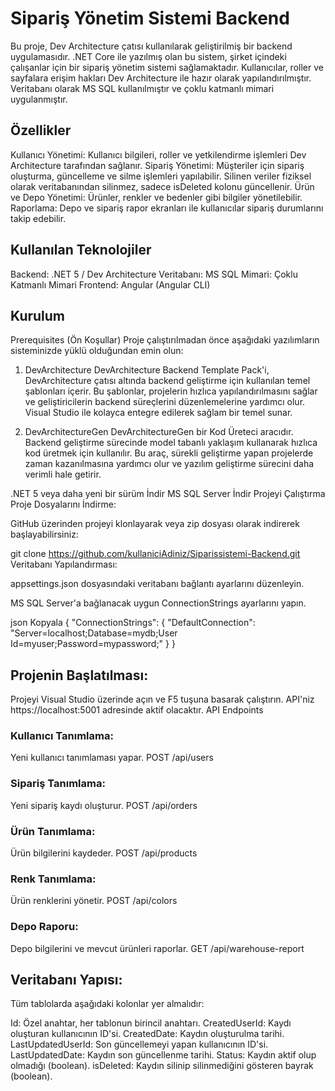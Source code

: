 # Sipariş Yönetim Sistemi Backend
Bu proje, Dev Architecture çatısı kullanılarak geliştirilmiş bir backend uygulamasıdır. .NET Core ile yazılmış olan bu sistem, şirket içindeki çalışanlar için bir sipariş yönetim sistemi sağlamaktadır. Kullanıcılar, roller ve sayfalara erişim hakları Dev Architecture ile hazır olarak yapılandırılmıştır. Veritabanı olarak MS SQL kullanılmıştır ve çoklu katmanlı mimari uygulanmıştır.

## Özellikler
Kullanıcı Yönetimi: Kullanıcı bilgileri, roller ve yetkilendirme işlemleri Dev Architecture tarafından sağlanır.
Sipariş Yönetimi: Müşteriler için sipariş oluşturma, güncelleme ve silme işlemleri yapılabilir. Silinen veriler fiziksel olarak veritabanından silinmez, sadece isDeleted kolonu güncellenir.
Ürün ve Depo Yönetimi: Ürünler, renkler ve bedenler gibi bilgiler yönetilebilir.
Raporlama: Depo ve sipariş rapor ekranları ile kullanıcılar sipariş durumlarını takip edebilir.

## Kullanılan Teknolojiler
Backend: .NET 5 / Dev Architecture
Veritabanı: MS SQL
Mimari: Çoklu Katmanlı Mimari
Frontend: Angular (Angular CLI)

## Kurulum
Prerequisites (Ön Koşullar)
Proje çalıştırılmadan önce aşağıdaki yazılımların sisteminizde yüklü olduğundan emin olun:

1. DevArchitecture
DevArchitecture Backend Template Pack'i, DevArchitecture çatısı altında backend geliştirme için kullanılan temel şablonları içerir. Bu şablonlar, projelerin hızlıca yapılandırılmasını sağlar ve geliştiricilerin backend süreçlerini düzenlemelerine yardımcı olur. Visual Studio ile kolayca entegre edilerek sağlam bir temel sunar.

2. DevArchitectureGen
DevArchitectureGen bir Kod Üreteci aracıdır. Backend geliştirme sürecinde model tabanlı yaklaşım kullanarak hızlıca kod üretmek için kullanılır. Bu araç, sürekli geliştirme yapan projelerde zaman kazanılmasına yardımcı olur ve yazılım geliştirme sürecini daha verimli hale getirir.

.NET 5 veya daha yeni bir sürüm İndir
MS SQL Server İndir
Projeyi Çalıştırma
Proje Dosyalarını İndirme:

GitHub üzerinden projeyi klonlayarak veya zip dosyası olarak indirerek başlayabilirsiniz:

git clone https://github.com/kullaniciAdiniz/Siparissistemi-Backend.git
Veritabanı Yapılandırması:

appsettings.json dosyasındaki veritabanı bağlantı ayarlarını düzenleyin.

MS SQL Server'a bağlanacak uygun ConnectionStrings ayarlarını yapın.

json
Kopyala
{
  "ConnectionStrings": {
    "DefaultConnection": "Server=localhost;Database=mydb;User Id=myuser;Password=mypassword;"
  }
}
## Projenin Başlatılması:
Projeyi Visual Studio üzerinde açın ve F5 tuşuna basarak çalıştırın.
API'niz https://localhost:5001 adresinde aktif olacaktır.
API Endpoints

### Kullanıcı Tanımlama:
Yeni kullanıcı tanımlaması yapar. POST /api/users
### Sipariş Tanımlama:   
Yeni sipariş kaydı oluşturur. POST /api/orders
### Ürün Tanımlama:   
Ürün bilgilerini kaydeder. POST /api/products
### Renk Tanımlama:   
Ürün renklerini yönetir. POST /api/colors
### Depo Raporu:    
Depo bilgilerini ve mevcut ürünleri raporlar. GET /api/warehouse-report

## Veritabanı Yapısı:
Tüm tablolarda aşağıdaki kolonlar yer almalıdır:

Id: Özel anahtar, her tablonun birincil anahtarı.
CreatedUserId: Kaydı oluşturan kullanıcının ID'si.
CreatedDate: Kaydın oluşturulma tarihi.
LastUpdatedUserId: Son güncellemeyi yapan kullanıcının ID'si.
LastUpdatedDate: Kaydın son güncellenme tarihi.
Status: Kaydın aktif olup olmadığı (boolean).
isDeleted: Kaydın silinip silinmediğini gösteren bayrak (boolean).
